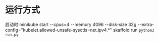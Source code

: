 # 运行方式
启动时
minikube start --cpus=4 --memory 4096 --disk-size 32g --extra-config="kubelet.allowed-unsafe-sysctls=net.ipv4.*"
skaffold run
`python3 run.py`